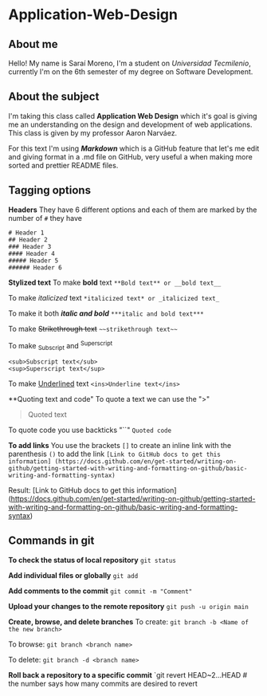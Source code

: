 # Application-Web-Design
## About me

Hello! My name is Saraí Moreno, I'm a student on *Universidad Tecmilenio*, currently I'm on the 6th semester of my degree on Software Development.

## About the subject
I'm taking this class called **Application Web Design** which it's goal is giving me an understanding on the design and development of web applications. This class is given by my professor Aaron Narváez.

For this text I'm using ***Markdown*** which is a GitHub feature that let's me edit and giving format in a .md file on GitHub, very useful a when making more sorted and prettier README files.

## Tagging options
**Headers**
They have 6 different options and each of them are marked by the number of `#` they have
```
# Header 1
## Header 2
### Header 3
#### Header 4
##### Header 5
###### Header 6
```

**Stylized text**
To make **bold** text
`**Bold text** or __bold text__`

To make _italicized_ text
`*italicized text* or _italicized text_`

To make it both ***italic and bold***
`***italic and bold text***`

To make ~~Strikethrough text~~
`~~strikethrough text~~`

To make <sub>Subscript</sub> and <sup>Superscript</sup>
```
<sub>Subscript text</sub> 
<sup>Superscript text</sup>
```
To make <ins>Underlined</ins> text
`<ins>Underline text</ins>`

**Quoting text and code"
To quote a text we can use the ">"
> Quoted text

To quote code you use backticks "``"
`Quoted code`

**To add links**
You use the brackets `[]` to create an inline link with the parenthesis `()` to add the link
`[Link to GitHub docs to get this information] (https://docs.github.com/en/get-started/writing-on-github/getting-started-with-writing-and-formatting-on-github/basic-writing-and-formatting-syntax)`

Result: [Link to GitHub docs to get this information] (https://docs.github.com/en/get-started/writing-on-github/getting-started-with-writing-and-formatting-on-github/basic-writing-and-formatting-syntax)

## Commands in git 

**To check the status of local repository**
`git status`

**Add individual files or globally**
`git add`

**Add comments to the commit** 
`git commit -m "Comment"`

**Upload your changes to the remote repository**
`git push -u origin main`

**Create, browse, and delete branches**
To create: 
`git branch -b <Name of the new branch>`

To browse:
`git branch <branch name>`

To delete:
`git branch -d <branch name>`

**Roll back a repository to a specific commit**
`git revert HEAD~2...HEAD # the number says how many commits are desired to revert